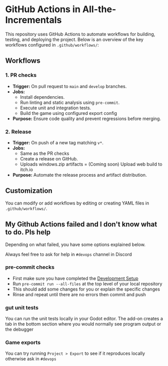 # GitHub Actions in All-the-Incrementals

This repository uses GitHub Actions to automate workflows for building, testing, and deploying the project. Below is an overview of the key workflows configured in `.github/workflows/`:

## Workflows

### 1. **PR checks**
- **Trigger:** On pull request to `main` and `develop` branches.
- **Jobs:**
    - Install dependencies.
    - Run linting and static analysis using `pre-commit`.
    - Execute unit and integration tests.
    - Build the game using configured export config
- **Purpose:** Ensure code quality and prevent regressions before merging.

### 2. **Release**
- **Trigger:** On push of a new tag matching `v*`.
- **Jobs:**
    - Same as the PR checks
    - Create a release on GitHub.
    - Uploads windows.zip artifacts
    = (Coming soon) Upload web build to itch.io
- **Purpose:** Automate the release process and artifact distribution.


## Customization

You can modify or add workflows by editing or creating YAML files in `.github/workflows/`.

## My Github Actions failed and I don't know what to do. Pls help

Depending on what failed, you have some options explained below.

Always feel free to ask for help in `#devops` channel in Discord

### pre-commit checks

- First make sure you have completed the [Development Setup](../README.md)
- Run `pre-commit run --all-files` at the top level of your local repository
- This should add some changes for you or explain the specific changes
- Rinse and repeat until there are no errors then commit and push

### gut unit tests

You can run the unit tests locally in your Godot editor.
The add-on creates a tab in the bottom section where you would normally see program output or the debugger

### Game exports

You can try running `Project > Export` to see if it reproduces locally otherwise ask in `#devops`

